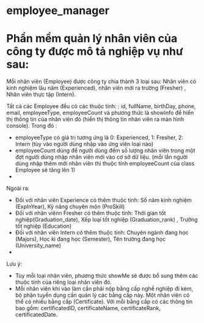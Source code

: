 # employee_manager

# Phần mềm quản lý nhân viên của công ty được mô tả nghiệp vụ như sau:
Mỗi nhân viên (Employee) được công ty chia thành 3 loại sau: Nhân viên có kinh nghiệm lâu năm (Experienced), nhân viên mới ra trường (Fresher) , Nhân viên thực tập (Intern).

Tất cả các Employee đều có các thuộc tính: : id, fullName, birthDay, phone, email, employeeType, employeeCount và phương thức là showInfo để hiển thị thông tin của nhân viên đó (hiển thị thông tin nhân viên ra màn hình console).
Trong đó :
-	employeeType có giá trị tương ứng là 0: Experienced, 1: Fresher, 2: Intern  (tùy vào người dùng nhập vào ứng viên loại nào)
-	employeeCount  dùng để người dùng đếm số lượng nhân viên trong một đợt người dùng nhập nhân viên mới  vào cơ sở dữ liệu. (mỗi lần người dùng nhập thêm mới nhân viên thì thuộc tính employeeCount của class Employee sẽ tăng lên 1)
-	
Ngoài ra:
-	Đối với nhân viên Experience có thêm thuộc tính: Số năm kinh nghiệm (ExpInYear), Kỹ năng chuyên môn (ProSkill)
-	Đối với nhân viênn Fresher có thêm thuộc tính: Thời gian tốt nghiệp(Graduation_date), Xếp loại tốt nghiệp (Graduation_rank) , Trường tốt nghiệp (Education)
-	Đối với nhân viên Intern có thêm thuộc tính: Chuyên ngành đang học (Majors), Học kì đang học (Semester), Tên trường đang học (University_name)
-	
Lưu ý: 
-	Tùy mỗi loại nhân viên, phương thức showMe sẽ được bổ sung thêm các thuộc tính của riêng loại nhân viên đó.
-	Mỗi nhân viên khi vào làm cần phải nộp bằng cấp nghề nghiệp đi kèm, bộ phận tuyển dụng cần quản lý các bằng cấp này. Một nhân viên có thể có nhiều bằng cấp (Certificate). Với mỗi bằng cấp có các thông tin bao gồm: certificatedID, certificateName, certificateRank, certificatedDate.



